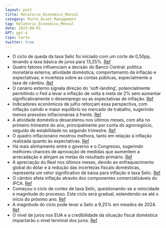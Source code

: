 ```yaml
---
layout: post
title: Relatorio_Economico_Mensal
category: Porto_Asset_Management
tag: Relatorio_Economico_Mensal
date: 2023-08-01
GPT: gpt-4
tipo: Carta
twitter: true
---
```


- O ciclo de queda da taxa Selic foi iniciado com um corte de 0,50pp, levando a taxa básica de juros para 13,25%.
<a href="#" onclick="search_on_pdf('queda da taxa Selic. O processo foi inaugurado pelo COPOM em sua reunião deste iníciode agosto com ')">Ref</a>
- Quatro fatores influenciam a decisão do Banco Central: política monetária externa; atividade doméstica; comportamento da inflação e expectativas; e incerteza sobre as contas públicas, especialmente a taxa de câmbio.
<a href="#" onclick="search_on_pdf('Banco Central: (i) a postura de política monetária externa ante a resiliência da atividade ea persi')">Ref</a>
- O cenário externo signala direção do 'soft-landing', potencialmente permitindo o Fed a levar a inflação de volta à meta de 2% sem aumentar significativamente o desemprego ou as expectativas de inflação.
<a href="#" onclick="search_on_pdf('cenário alternativo), à medida em que o movimento recente de desinflação dos núcleosem geral e do s')">Ref</a>
- Indicadores econômicos de julho reforçam essa perspectiva, com inflação caindo e maior equilíbrio no mercado de trabalho, sugerindo menos pressões inflacionárias à frente.
<a href="#" onclick="search_on_pdf('desprezível do ponto de vista do nível do emprego e da atividade econômica.Alguns indicadores divul')">Ref</a>
- A atividade doméstica desacelerou nos últimos meses, com alta no primeiro trimestre do ano, principalmente por conta do agronegócio, seguido de estabilidade no segundo trimestre.
<a href="#" onclick="search_on_pdf('primeira observação recai sobre a evidente perda de dinamismo da atividade domésticaao longo dos úl')">Ref</a>
- O quadro inflacionário mostrou melhora, tanto em relação à inflação realizada quanto às expectativas.
<a href="#" onclick="search_on_pdf('Outro destaque do passado recente é a melhora do quadro inflacionário, seja em relaçãoà inflação re')">Ref</a>
- Há mais alinhamento entre o governo e o Congresso, sugerindo melhores chances de aprovação de medidas que aumentem a arrecadação e atinjam as metas do resultado primário.
<a href="#" onclick="search_on_pdf('meses trouxeram sinais de um maior alinhamento entre a equipe econômica do governoe o Congresso Nac')">Ref</a>
- A apreciação do Real nos últimos meses, devido ao enfraquecimento global do dólar e à redução das incertezas fiscais domésticas, representa um vetor significativo de baixa para inflação e taxa Selic.
<a href="#" onclick="search_on_pdf('Vale mencionar também que a apreciação do Real nos últimos meses, consequênciatanto do enfraquecime')">Ref</a>
- O câmbio afeta inflação através dos componentes comercializáveis do IPCA.
<a href="#" onclick="search_on_pdf('componentes comercializáveis do IPCA, que são cerca de 32% dos subitens da cesta deconsumo. Na medi')">Ref</a>
- Começou o ciclo de cortes de taxa Selic, questionando-se a velocidade e magnitude do processo. Este ciclo será gradual, estendendo-se até o início do próximo ano.
<a href="#" onclick="search_on_pdf('cenário alternativo), à medida em que o movimento recente de desinflação dos núcleosem geral e do s')">Ref</a>
- A magnitude do ciclo pode levar a Selic a 9,25% em meados de 2024.
<a href="#" onclick="search_on_pdf('cenário alternativo), à medida em que o movimento recente de desinflação dos núcleosem geral e do s')">Ref</a>
- O nível de juros nos EUA e a credibilidade da situação fiscal doméstica impactarão o nível terminal dos juros.
<a href="#" onclick="search_on_pdf('relativos à economia doméstica, principalmente em relação à credibilidade da situaçãofiscal, serão ')">Ref</a>
